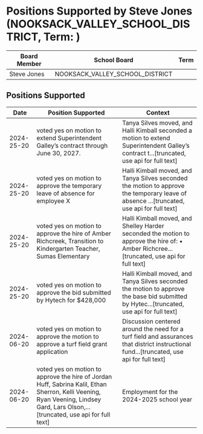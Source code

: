 # Positions Supported by Steve Jones (NOOKSACK_VALLEY_SCHOOL_DISTRICT, Term: )

| Board Member | School Board | Term |
|--------------|--------------|------|
| Steve Jones | NOOKSACK_VALLEY_SCHOOL_DISTRICT |  |

## Positions Supported

| Date       | Position Supported           | Context            |
|------------|------------------------------|--------------------|
| 2024-25-20 | voted yes on motion to extend Superintendent Galley’s contract through June 30, 2027. | Tanya Silves moved, and Halli Kimball seconded a motion to extend Superintendent Galley’s contract t...[truncated, use api for full text] |
| 2024-25-20 | voted yes on motion to approve the temporary leave of absence for employee X | Halli Kimball moved, and Tanya Silves seconded the motion to approve the temporary leave of absence ...[truncated, use api for full text] |
| 2024-25-20 | voted yes on motion to approve the hire of Amber Richcreek, Transition to Kindergarten Teacher, Sumas Elementary | Halli Kimball moved, and Shelley Harder seconded the motion to approve the hire of: • Amber Richcree...[truncated, use api for full text] |
| 2024-25-20 | voted yes on motion to approve the bid submitted by Hytech for $428,000 | Halli Kimball moved, and Tanya Silves seconded the motion to approve the base bid submitted by Hytec...[truncated, use api for full text] |
| 2024-06-20 | voted yes on motion to approve the motion to approve a turf field grant application | Discussion centered around the need for a turf field and assurances that district instructional fund...[truncated, use api for full text] |
| 2024-06-20 | voted yes on motion to approve the hire of Jordan Huff, Sabrina Kalil, Ethan Sherron, Kelli Veening, Ryan Veening, Lindsey Gard, Lars Olson,...[truncated, use api for full text] | Employment for the 2024-2025 school year |

